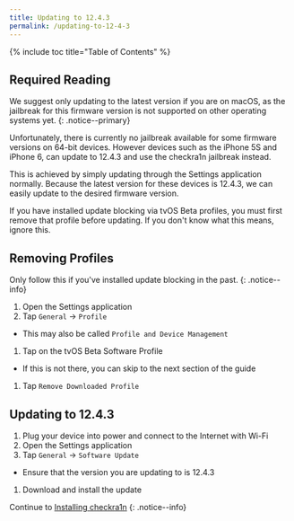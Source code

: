 ```yaml
---
title: Updating to 12.4.3
permalink: /updating-to-12-4-3
---
```


{% include toc title="Table of Contents" %}

## Required Reading

We suggest only updating to the latest version if you are on macOS, as the jailbreak for this firmware version is not supported on other operating systems yet.
{: .notice--primary}

Unfortunately, there is currently no jailbreak available for some firmware versions on 64-bit devices. However devices such as the iPhone 5S and iPhone 6, can update to 12.4.3 and use the checkra1n jailbreak instead.

This is achieved by simply updating through the Settings application normally. Because the latest version for these devices is 12.4.3, we can easily update to the desired firmware version.

If you have installed update blocking via tvOS Beta profiles, you must first remove that profile before updating. If you don't know what this means, ignore this.

## Removing Profiles

Only follow this if you've installed update blocking in the past.
{: .notice--info}

1. Open the Settings application
1. Tap `General` -> `Profile`
  - This may also be called `Profile and Device Management`
1. Tap on the tvOS Beta Software Profile
  - If this is not there, you can skip to the next section of the guide
1. Tap `Remove Downloaded Profile`

## Updating to 12.4.3

1. Plug your device into power and connect to the Internet with Wi-Fi
1. Open the Settings application
1. Tap `General` -> `Software Update`
  - Ensure that the version you are updating to is 12.4.3
1. Download and install the update

Continue to [Installing checkra1n](installing-checkra1n)
{: .notice--info}
